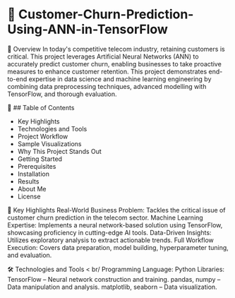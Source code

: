 # 🚀 Customer-Churn-Prediction-Using-ANN-in-TensorFlow

🌟 Overview
In today's competitive telecom industry, retaining customers is critical. This project leverages Artificial Neural Networks (ANN) to accurately predict customer churn, enabling businesses to take proactive measures to enhance customer retention.
This project demonstrates end-to-end expertise in data science and machine learning engineering by combining data preprocessing techniques, advanced modelling with TensorFlow, and thorough evaluation.



📑 ## Table of Contents
- Key Highlights
- Technologies and Tools
- Project Workflow
- Sample Visualizations
- Why This Project Stands Out
- Getting Started
- Prerequisites
- Installation
- Results
- About Me
- License
  
📌 Key Highlights
Real-World Business Problem: Tackles the critical issue of customer churn prediction in the telecom sector.
Machine Learning Expertise: Implements a neural network-based solution using TensorFlow, showcasing proficiency in cutting-edge AI tools.
Data-Driven Insights: Utilizes exploratory analysis to extract actionable trends.
Full Workflow Execution: Covers data preparation, model building, hyperparameter tuning, and evaluation.


🛠️ Technologies and Tools
< br/ Programming Language: Python 
Libraries:
TensorFlow – Neural network construction and training.
pandas, numpy – Data manipulation and analysis.
matplotlib, seaborn – Data visualization.
